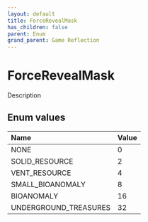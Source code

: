```yaml
---
layout: default
title: ForceRevealMask
has_children: false
parent: Enum
grand_parent: Game Reflection
---
```

# ForceRevealMask
Description 

## Enum values

| Name | Value |
|:----------|:--------------|
| NONE | 0 |
| SOLID_RESOURCE | 2 |
| VENT_RESOURCE | 4 |
| SMALL_BIOANOMALY | 8 |
| BIOANOMALY | 16 |
| UNDERGROUND_TREASURES | 32 |

